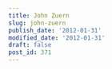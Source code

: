 ```yaml
---
title: John Zuern
slug: john-zuern
publish_date: '2012-01-31'
modified_date: '2012-01-31'
draft: false
post_id: 371
---
```


